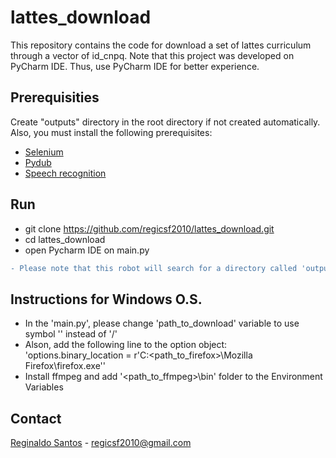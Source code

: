 # lattes_download

This repository contains the code for download a set of lattes curriculum through a vector of id_cnpq. Note that this project was developed on PyCharm IDE. Thus, use PyCharm IDE for better experience.

## Prerequisities

Create "outputs" directory in the root directory if not created automatically. Also, you must install the following prerequisites:

* [Selenium](https://selenium-python.readthedocs.io/)
* [Pydub](https://pypi.org/project/pydub/)
* [Speech recognition](https://pypi.org/project/SpeechRecognition/)

## Run

* git clone https://github.com/regicsf2010/lattes_download.git
* cd lattes_download
* open Pycharm IDE on main.py


```diff
- Please note that this robot will search for a directory called 'outputs'. Each curriculum will be placed in this named directory. Thus, do not forget to create it.
```

## Instructions for Windows O.S.
* In the 'main.py', please change 'path_to_download' variable to use symbol '\' instead of '/'
* Alson, add the following line to the option object: 'options.binary_location = r'C:\<path_to_firefox>\Mozilla Firefox\firefox.exe''
* Install ffmpeg and add '<path_to_ffmpeg>\bin' folder to the Environment Variables


## Contact

[Reginaldo Santos](http://lattes.cnpq.br/9157422386900321) - [regicsf2010@gmail.com](regicsf2010@gmail.com)
